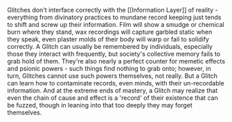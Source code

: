 Glitches don't interface correctly with the [[Information Layer]] of reality - everything from divinatory practices to mundane record keeping just tends to shift and screw up their information. Film will show a smudge or chemical burn where they stand, wax recordings will capture garbled static when they speak, even plaster molds of their body will warp or fail to solidify correctly. A Glitch can usually be remembered by individuals, especially those they interact with frequently, but society's collective memory fails to grab hold of them. They're also nearly a perfect counter for memetic effects and psionic powers - such things find nothing to grab onto; however, in turn, Glitches cannot use such powers themselves, not really. But a Glitch can learn how to contaminate records, even minds, with their un-recordable information. And at the extreme ends of mastery, a Glitch may realize that even the chain of cause and effect is a 'record' of their existence that can be fuzzed, though in leaning into that too deeply they may forget themselves.